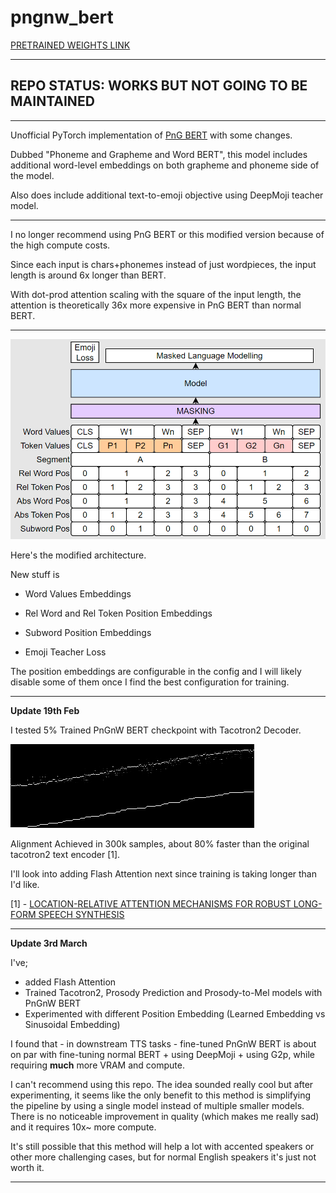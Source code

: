 # pngnw_bert



[PRETRAINED WEIGHTS LINK](https://mega.nz/folder/KQRERZwT#h23pv1xMN2zN_xqLOgytCQ)

---

## REPO STATUS: WORKS BUT NOT GOING TO BE MAINTAINED

---

Unofficial PyTorch implementation of [PnG BERT](https://arxiv.org/pdf/2103.15060.pdf) with some changes.

Dubbed "Phoneme and Grapheme and Word BERT", this model includes additional word-level embeddings on both grapheme and phoneme side of the model.

Also does include additional text-to-emoji objective using DeepMoji teacher model.

---

I no longer recommend using PnG BERT or this modified version because of the high compute costs.

Since each input is chars+phonemes instead of just wordpieces, the input length is around 6x longer than BERT.

With dot-prod attention scaling with the square of the input length, the attention is theoretically 36x more expensive in PnG BERT than normal BERT.

---

![pre_training_architecture.png](pngnwbert/pre_training_architecture.png)

Here's the modified architecture.

New stuff is

- Word Values Embeddings

- Rel Word and Rel Token Position Embeddings

- Subword Position Embeddings

- Emoji Teacher Loss

The position embeddings are configurable in the config and I will likely disable some of them once I find the best configuration for training.

---

__Update 19th Feb__

I tested 5% Trained PnGnW BERT checkpoint with Tacotron2 Decoder.

![pngnw_bert_tacotron2_alignment.png](pngnwbert/pngnw_bert_tacotron2_alignment.png)

Alignment Achieved in 300k samples, about 80% faster than the original tacotron2 text encoder [1].

I'll look into adding Flash Attention next since training is taking longer than I'd like.



[1] - [LOCATION-RELATIVE ATTENTION MECHANISMS FOR ROBUST LONG-FORM
SPEECH SYNTHESIS](https://arxiv.org/pdf/1910.10288.pdf)

---

__Update 3rd March__

I've;

- added Flash Attention
- Trained Tacotron2, Prosody Prediction and Prosody-to-Mel models with PnGnW BERT
- Experimented with different Position Embedding (Learned Embedding vs Sinusoidal Embedding)

I found that - in downstream TTS tasks - fine-tuned PnGnW BERT is about on par with fine-tuning normal BERT + using DeepMoji + using G2p, while requiring **much** more VRAM and compute.

I can't recommend using this repo. The idea sounded really cool but after experimenting, it seems like the only benefit to this method is simplifying the pipeline by using a single model instead of multiple smaller models. There is no noticeable improvement in quality (which makes me really sad) and it requires 10x~ more compute.

It's still possible that this method will help a lot with accented speakers or other more challenging cases, but for normal English speakers it's just not worth it.

---
